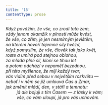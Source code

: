 ```yaml
---
title: '15'
contentType: prose
---
```


_Když povážím, že vše, co zrodí tato zem,  
vždy jenom okamžik v plnosti může kvést,  
že vše, co zřím, je jen nesmírným jevištěm,  
na kterém hovoří tajemné síly hvězd,  
když pomyslím, že vše, člověk tak jako květ,  
roste a umírá pod stejnou oblohou,  
za mlada plné sil, kloní se tíhou let  
a potom odchází v nepaměť bezednou,  
při této myšlence, že míjí každý tvar,  
vás vidím před sebou v největším rozkvětu —  
neboť i v něm se již umlouvá Čas a Zmar,  
jak změnit mládí, den, v stáří a temnotu:  
         já ale bojuji s tím Časem — z lásky k vám;  
         vše, co vám uloupí, já pro vás uchovám._
